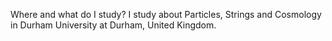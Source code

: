 Where and what do I study?
	I study about Particles, Strings and Cosmology in Durham University at Durham, United Kingdom.